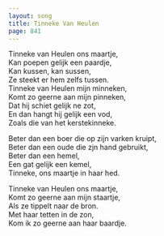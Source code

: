 ```yaml
---
layout: song
title: Tinneke Van Heulen
page: 841
---
```


Tinneke van Heulen ons maartje,  
Kan poepen gelijk een paardje,  
Kan kussen, kan sussen,  
Ze steekt er hem zelfs tussen.  
Tinneke van Heulen mijn minneken,  
Komt zo geerne aan mijn pinneken,  
Dat hij schiet gelijk ne zot,  
En dan hangt hij gelijk een vod,  
Zoals die van het kerstekinneke.  

Beter dan een boer die op zijn varken kruipt,  
Beter dan een oude die zjn hand gebruikt,  
Beter dan een hemel,  
Een gat gelijk een kemel,  
Tinneke, ons maartje in haar hed.  

Tinneke van Heulen ons maartje,  
Komt zo geerne aan mijn staartje,  
Als ze tippelt naar de bron.  
Met haar tetten in de zon,  
Kom ik zo geerne aan haar baardje.  
